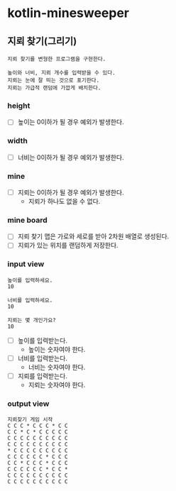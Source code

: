 # kotlin-minesweeper

## 지뢰 찾기(그리기)
```
지뢰 찾기를 변형한 프로그램을 구현한다.

높이와 너비, 지뢰 개수를 입력받을 수 있다.
지뢰는 눈에 잘 띄는 것으로 표기한다.
지뢰는 가급적 랜덤에 가깝게 배치한다.
```
### height
- [ ] 높이는 0이하가 될 경우 예외가 발생한다.

### width
- [ ] 너비는 0이하가 될 경우 예외가 발생한다.

### mine
- [ ] 지뢰는 0이하가 될 경우 예외가 발생한다.
  - 지뢰가 하나도 없을 수 없다.

### mine board
- [ ] 지뢰 찾기 맵은 가로와 세로를 받아 2차원 배열로 생성된다.
- [ ] 지뢰가 있는 위치를 랜덤하게 저장한다.

### input view
```
높이를 입력하세요.
10

너비를 입력하세요.
10

지뢰는 몇 개인가요?
10
```
- [ ] 높이를 입력받는다.
  - 높이는 숫자여야 한다.
- [ ] 너비를 입력받는다.
  - 너비는 숫자여야 한다.
- [ ] 지뢰를 입력받는다.
  - 지뢰는 숫자여야 한다.

### output view
```
지뢰찾기 게임 시작
C C C * C C C * C C
C C * C * C C C C C
C C C C C C C C C C
C C C C C C C C C C
* C C C C C C C C C
C C C C C C * C C C
C C * C C C * C C C
C C C C C C * C C *
C C C C C C C C C C
C C C C C C C C C C
```
